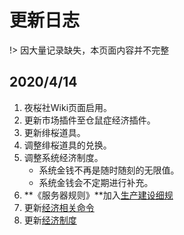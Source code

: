 # 更新日志

!> 因大量记录缺失，本页面内容并不完整

## 2020/4/14

1. 夜桜社Wiki页面启用。
2. 更新市场插件至仓鼠症经济插件。
3. 更新绯桜道具。
4. 调整绯桜道具的兑换。
5. 调整系统经济制度。
    - 系统金钱不再是随时随刻的无限值。
    - 系统金钱会不定期进行补充。
6. **《服务器规则》**加入[生产建设细规](NS_Server/rules?id=_4-生产建设细规)
7. 更新[经济相关命令](NS_Server/commands?id=经济相关命令)
8. 更新[经济制度](NS_Server/eco.md)